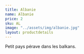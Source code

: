 ```yaml
---
title: Albanie
name: Albanie
price: 2
sku: AL
image: "../assets/img/albanie.jpg"
layout: productdetails
---
```


Petit pays pérave dans les balkans. 